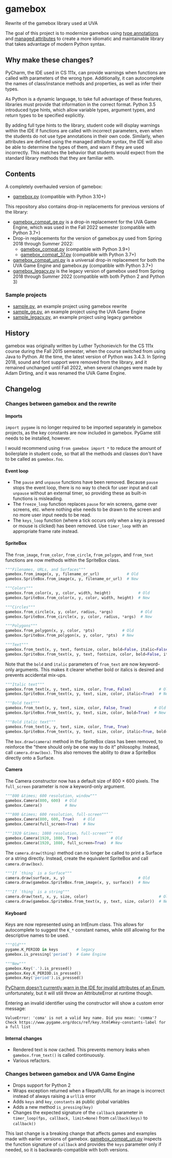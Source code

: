 # gamebox
 Rewrite of the gamebox library used at UVA

The goal of this project is to modernize gamebox using [type annotations](https://docs.python.org/3/library/typing.html)
and [managed attributes](https://docs.python.org/3/howto/descriptor.html#managed-attributes) to create a more idiomatic
and maintainable library that takes advantage of modern Python syntax.


## Why make these changes?
PyCharm, the IDE used in CS 111x, can provide warnings when functions are called with parameters of the wrong type.
Additionally, it can autocomplete the names of class/instance methods and properties, as well as infer their types.

As Python is a dynamic language, to take full advantage of these features, libraries must provide that information
in the correct format. Python 3.5 introduced type hints, which allow variable types, argument types, and return types 
to be specified explicitly.

By adding full type hints to the library, student code will display warnings within the IDE if functions are called with
incorrect parameters, even when the students do not use type annotations in their own code. Similarly, when attributes
are defined using the managed attribute syntax, the IDE will also be able to determine the types of them, and warn if
they are used incorrectly. This matches the behavior that students would expect from the standard library methods that
they are familiar with.


## Contents
A completely overhauled version of gamebox:
* [gamebox.py](gamebox.py) (compatible with Python 3.10+)

This repository also contains drop-in replacements for previous versions of the library:
* [gamebox_compat_ge.py](gamebox_compat_ge.py) is a drop-in replacement for the UVA Game Engine, which was used in the
  Fall 2022 semester (compatible with Python 3.7+)
* Drop-in replacements for the version of gamebox.py used from Spring 2018 through Summer 2022:
  * [gamebox_compat.py](gamebox_compat.py) (compatible with Python 3.9+)
  * [gamebox_compat_37.py](gamebox_compat_37.py) (compatible with Python 3.7+)
* [gamebox_compat_uni.py](gamebox_compat_uni.py) is a universal drop-in replacement for both the UVA Game Engine and
  gamebox.py (compatible with Python 3.7+)
* [gamebox_legacy.py](gamebox_legacy.py) is the legacy version of gamebox used from Spring 2018 through Summer 2022
  (compatible with both Python 2 and Python 3)

### Sample projects

* [sample.py](sample.py), an example project using gamebox rewrite
* [sample_ge.py](sample_ge.py), an example project using the UVA Game Engine
* [sample_legacy.py](sample_legacy.py), an example project using legacy gamebox


## History
gamebox was originally written by Luther Tychonievich for the CS 111x course during the Fall 2015 semester,
when the course switched from using Java to Python. At the time, the latest version of Python was 3.4.3.
In Spring 2018, sound and font support were removed from the library, and it remained unchanged until Fall 2022,
when several changes were made by Adam Dirting, and it was renamed the UVA Game Engine.


## Changelog
### Changes between gamebox and the rewrite
#### Imports
`import pygame` is no longer required to be imported separately in gamebox projects,
as the key constants are now included in gamebox. PyGame still needs to be installed, however.

I would recommend using `from gamebox import *` to reduce the amount of boilerplate in student code,
so that all the methods and classes don't have to be called as `gamebox.foo`.  

#### Event loop
* The `pause` and `unpause` functions have been removed. Because `pause` stops the event loop, there is no way to check
  for user input and call `unpause` without an external timer, so providing these as built-in functions is misleading.
* The `freeze_loop` function replaces `pause` for win screens, game over screens, etc. where nothing else needs to be
  drawn to the screen and no more user input needs to be read.
* The `keys_loop` function (where a tick occurs only when a key is pressed or mouse is clicked) has been removed.
  Use `timer_loop` with an appropriate frame rate instead.

#### SpriteBox
The `from_image`, `from_color`, `from_circle`, `from_polygon`, and `from_text` functions are now methods within the
SpriteBox class.
```python
"""Filenames, URLs, and Surfaces"""
gamebox.from_image(x, y, filename_or_url)            # Old
gamebox.SpriteBox.from_image(x, y, filename_or_url)  # New

"""Colors"""
gamebox.from_color(x, y, color, width, height)            # Old
gamebox.SpriteBox.from_color(x, y, color, width, height)  # New

"""Circles"""
gamebox.from_circle(x, y, color, radius, *args)            # Old
gamebox.SpriteBox.from_circle(x, y, color, radius, *args)  # New

"""Polygons"""
gamebox.from_polygon(x, y, color, *pts)            # Old
gamebox.SpriteBox.from_polygon(x, y, color, *pts)  # New

"""Text"""
gamebox.from_text(x, y, text, fontsize, color, bold=False, italic=False)            # Old
gamebox.SpriteBox.from_text(x, y, text, fontsize, color, bold=False, italic=False)  # New
```

Note that the `bold` and `ìtalic` parameters of `from_text` are now keyword-only arguments.
This makes it clearer whether bold or italics is desired and prevents accidental mix-ups.
```python
"""Italic text"""
gamebox.from_text(x, y, text, size, color, True, False)            # Old
gamebox.SpriteBox.from_text(x, y, text, size, color, italic=True)  # New

"""Bold text"""
gamebox.from_text(x, y, text, size, color, False, True)          # Old
gamebox.SpriteBox.from_text(x, y, text, size, color, bold=True)  # New

"""Bold italic text"""
gamebox.from_text(x, y, text, size, color, True, True)                        # Old
gamebox.SpriteBox.from_text(x, y, text, size, color, italic=True, bold=True)  # New
```

The `box.draw(camera)` method in the SpriteBox class has been removed,
to reinforce the "there should only be one way to do it" philosophy. Instead, call `camera.draw(box)`.
This also removes the ability to draw a SpriteBox directly onto a Surface.

#### Camera
The Camera constructor now has a default size of 800 &times; 600 pixels.
The `full_screen` parameter is now a keyword-only argument.
```python
"""800 &times; 600 resolution, window"""
gamebox.Camera(800, 600)  # Old
gamebox.Camera()          # New

"""800 &times; 600 resolution, full-screen"""
gamebox.Camera(800, 600, True)    # Old
gamebox.Camera(full_screen=True)  # New

"""1920 &times; 1080 resolution, full-screen"""
gamebox.Camera(1920, 1080, True)              # Old
gamebox.Camera(1920, 1080, full_screen=True)  # New
```

The `camera.draw(thing)` method can no longer be called to print a Surface or a string directly.
Instead, create the equivalent SpriteBox and call `camera.draw(box)`.
```python
"""If `thing` is a Surface"""
camera.draw(surface, x, y)                                # Old
camera.draw(gamebox.SpriteBox.from_image(x, y, surface))  # New

"""If `thing` is a string"""
camera.draw(text, x, y, size, color)                               # Old
camera.draw(gamebox.SpriteBox.from_text(x, y, text, size, color))  # New
```

#### Keyboard
Keys are now represented using an IntEnum class. This allows for autocomplete to suggest the `K_*` constant names,
while still allowing for the descriptive names to be used.
```python
"""Old"""
pygame.K_PERIOD in keys        # legacy
gamebox.is_pressing('period')  # Game Engine

"""New"""
gamebox.Key('.').is_pressed()
gamebox.Key.K_PERIOD.is_pressed()
gamebox.Key('period').is_pressed()
```

[PyCharm doesn't currently warn in the IDE for invalid attributes of an Enum](https://youtrack.jetbrains.com/issue/PY-21371/Unresolved-reference-false-negative-Invalid-Enum-members-is-not-detected),
unfortunately, but it will still throw an AttributeError at runtime though.

Entering an invalid identifier using the constructor will show a custom error message:
```
ValueError: 'coma' is not a valid key name. Did you mean: 'comma'?
Check https://www.pygame.org/docs/ref/key.html#key-constants-label for a full list
```

#### Internal changes
* Rendered text is now cached. This prevents memory leaks when `gamebox.from_text()` is called continuously.
* Various refactors.


### Changes between gamebox and UVA Game Engine
* Drops support for Python 2
* Wraps exception returned when a filepath/URL for an image is incorrect instead of always raising a `urllib` error
* Adds `keys` and `key_constants` as public global variables
* Adds a new method `is_pressing(key)`
* Changes the expected signature of the `callback` parameter in `timer_loop(fps, callback, limit=None)`
  from `callback(keys)` to `callback()`

This last change is a breaking change that affects games and examples made with earlier versions of gamebox.
[gamebox_compat_uni.py](gamebox_compat_uni.py) inspects the function signature of `callback` and provides the `keys`
parameter only if needed, so it is backwards-compatible with both versions.

